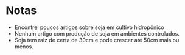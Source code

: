 ---
---

# Notas

- Encontrei poucos artigos sobre soja em cultivo hidropônico
- Nenhum artigo com produção de soja em ambientes controlados. 
- Soja tem raiz de certa de 30cm e pode crescer até 50cm mais ou menos. 